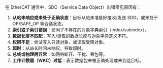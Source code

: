 在 EtherCAT 通信中，SDO（Service Data Object）出错常见原因有：

1. **从站未响应或未处于正确状态**：目标从站未准备好接收/发送 SDO，或未处于 OP/SAFE_OP 等合适状态。
2. **索引或子索引错误**：访问了不存在的对象字典索引（index/subindex）。
3. **数据长度不匹配**：写入/读取的数据长度与对象字典定义不符。
4. **权限不足**：尝试写入只读对象，或读取受限对象。
5. **超时**：从站长时间未响应，导致超时。
6. **总线或物理层异常**：如网络断开、干扰、丢包等。
7. **工作计数器（WKC）过低**：表示数据包未被正确处理或未到达目标。
